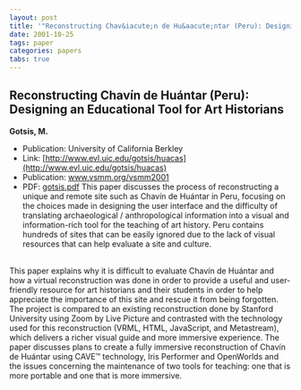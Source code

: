 ```yaml
---
layout: post
title: '"Reconstructing Chav&iacute;n de Hu&aacute;ntar (Peru): Designing an Educational Tool for Art Historians"'
date: 2001-10-25
tags: paper
categories: papers
tabs: true
---
```


## Reconstructing Chav&iacute;n de Hu&aacute;ntar (Peru): Designing an Educational Tool for Art Historians
**Gotsis, M.**
- Publication: University of California Berkley
- Link: [http://www.evl.uic.edu/gotsis/huacas](http://www.evl.uic.edu/gotsis/huacas)
- Publication: www.vsmm.org/vsmm2001
- PDF: [gotsis.pdf](/documents/gotsis.pdf)
This paper discusses the process of reconstructing a unique and remote site such as Chav&iacute;n de Hu&aacute;ntar in Peru, focusing on the choices made in designing the user interface and the difficulty of translating archaeological / anthropological information into a visual and information-rich tool for the teaching of art history. Peru contains hundreds of sites that can be easily ignored due to the lack of visual resources that can help evaluate a site and culture.<br><br>

This paper explains why it is difficult to evaluate Chav&iacute;n de Hu&aacute;ntar and how a virtual reconstruction was done in order to provide a useful and user-friendly resource for art historians and their students in order to help appreciate the importance of this site and rescue it from being forgotten. The project is compared to an existing reconstruction done by Stanford University using Zoom by Live Picture and contrasted with the technology used for this reconstruction (VRML, HTML, JavaScript, and Metastream), which delivers a richer visual guide and more immersive experience. The paper discusses plans to create a fully immersive reconstruction of Chav&iacute;n de Hu&aacute;ntar using CAVE&trade; technology, Iris Performer and OpenWorlds and the issues concerning the maintenance of two tools for teaching: one that is more portable and one that is more immersive.